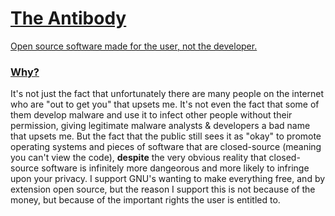 # [The Antibody](https://github.com/the-antibody)
[Open source software made for the user, not the developer.](https://github.com/the-antibody)

### [Why?](https://github.com/the-antibody)
It's not just the fact that unfortunately there are many people on the internet who are "out to get you" that upsets me. It's not even the fact that some of them develop malware and use it to infect other people without their permission, giving legitimate malware analysts & developers a bad name that upsets me. But the fact that the public still sees it as "okay" to promote operating systems and pieces of software that are closed-source (meaning you can't view the code), **despite** the very obvious reality that closed-source software is infinitely more dangeorous and more likely to infringe upon your privacy. I support GNU's wanting to make everything free, and by extension open source, but the reason I support this is not because of the money, but because of the important rights the user is entitled to.
